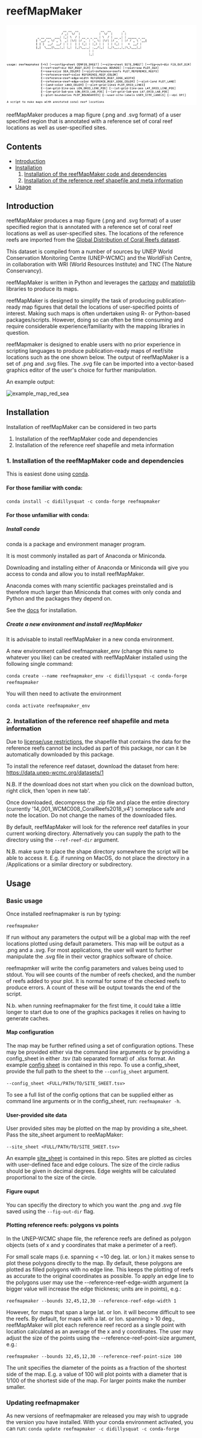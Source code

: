 # reefMapMaker
![title.png](./title.png)

reefMapMaker produces a map figure (.png and .svg format) of a user specified region
that is annotated with a reference set of coral reef 
locations as well as user-specified sites.

## Contents
* [Introduction](#introduction)
* [Installation](#installation)
    1. [Installation of the reefMapMaker code and dependencies](#1-installation-of-the-reefmapmaker-code-and-dependencies)
    2. [Installation of the reference reef shapefile and meta information](#2-installation-of-the-reference-reef-shapefile-and-meta-information)
* [Usage](#usage)

## Introduction
reefMapMaker produces a map figure (.png and .svg format) of a user specified region
that is annotated with a reference set of coral reef 
locations as well as user-specified sites.
The locations of the reference reefs are imported from the [Global Distribution of Coral 
Reefs dataset](https://data.unep-wcmc.org/datasets/1).

This dataset is compiled from a number of sources by UNEP World Conservation Monitoring Centre
(UNEP-WCMC) and the WorldFish Centre, in collaboration with WRI (World Resources Institute) and
TNC (The Nature Conservancy).

reefMapMaker is written in Python and leverages 
the [cartopy](https://scitools.org.uk/cartopy/docs/latest/) and 
[matplotlib](https://matplotlib.org/) libraries to produce its maps.

reefMapMaker is designed to simplify the task of producing publication-ready map figures that
detail the locations of user-specified points of interest. Making such maps is often undertaken
using R- or Python-based packages/scripts. However, doing so can often be time consuming and require
considerable experience/familiarity with the mapping libraries in question.
 
reefMapmaker is designed to enable users with no prior experience in scripting languages to produce publication-ready
maps of reef/site locations such as the one shown below. The output of reefMapMaker is a set of .png and .svg files.
The .svg file can be imported into a vector-based graphics editor of the user's choice for further manipulation.

An example output:

![example_map_red_sea](./rs_example_map.png) 

## Installation

Installation of reefMapMaker can be considered in two parts
1. Installation of the reefMapMaker code and dependencies
2. Installation of the reference reef shapefile and meta information

### 1. Installation of the reefMapMaker code and dependencies
This is easiest done using [conda](https://docs.conda.io/projects/conda/en/latest/).

#### For those familiar with conda:
`conda install -c didillysquat -c conda-forge reefmapmaker`

#### For those unfamiliar with conda:
##### Install conda
conda is a package and environment manager program.

It is most commonly installed as part of Anaconda or Miniconda.

Downloading and installing either of Anaconda or Miniconda will give you access to conda
and allow you to install reefMapMaker.

Anaconda comes with many scientific packages preinstalled and is therefore much larger than Miniconda
that comes with only conda and Python and the packages they depend on.

See the [docs](https://docs.anaconda.com/anaconda/install/) for installation.

##### Create a new environment and install reefMapMaker
It is advisable to install reefMapMaker in a new conda environment.

A new environment called reefmapmaker_env (change this name to whatever you like)
can be created with reefMapMaker installed using the following single command:

`conda create --name reefmapmaker_env -c didillysquat -c conda-forge reefmapmaker`

You will then need to activate the environment

`conda activate reefmapmaker_env`

### 2. Installation of the reference reef shapefile and meta information
Due to [license/use restrictions](https://www.unep-wcmc.org/policies/general-data-license-excluding-wdpa#data_policy),
the shapefile that contains the data for the reference
reefs cannot be included as part of this package, nor can it be automatically downloaded by this package.

To install the reference reef dataset, download the dataset from here:
https://data.unep-wcmc.org/datasets/1

N.B. If the download does not start when you click on
the download button, right click, then 'open in new tab'.

Once downloaded, decompress the .zip file and place the entire directory
(currently '14_001_WCMC008_CoralReefs2018_v4') someplace safe and note the location.
Do not change the names of the downloaded files.

By default, reefMapMaker will look for the reference reef datafiles in your current working
directory. Alternatively you can supply the path to the directory using the
```--ref-reef-dir``` argument.

N.B. make sure to place the shape directory somewhere the script will be able to access it.
E.g. if running on MacOS, do not place the directory in a /Applications or a similar directory or subdirectory.

## Usage
### Basic usage
Once installed reefmapmaker is run by typing:

`reefmapmaker`

If run without any parameters
the output will be a global map with the reef locations plotted using default parameters. This map will be output
as a .png and a .svg. For most applications, the user will want to further manipulate the .svg file
in their vector graphics software of choice.

reefmapmker will write the config parameters and values being used to stdout.
You will see counts of the number of reefs checked, and the number of reefs added to your plot.
It is normal for some of the checked reefs to produce errors.
A count of these will be output towards the end of the script.

N.b. when running reefmapmaker for the first time, it could take a little longer to start due
to one of the graphics packages it relies on having to generate caches.

#### Map configuration
The map may be further refined using a set of configuration options. These may be provided either via the command
line arguments or by providing a config_sheet in either .tsv (tab separated format) of .xlsx format.
An example [config sheet](./config_sheet.tsv) is contained in this repo.
To use a config_sheet, provide the full path to the sheet to the `--config_sheet` argument.

```--config_sheet <FULL/PATH/TO/SITE_SHEET.tsv>```

To see a full list of the config options that can be supplied either as command line arguments or in the config_sheet,
run: `reefmapmaker -h`.

#### User-provided site data
User provided sites may be plotted on the map by providing a site_sheet.
Pass the site_sheet argument to reeMapMaker:

```--site_sheet <FULL/PATH/TO/SITE_SHEET.tsv>```

An example [site_sheet](./site_sheet.tsv) is contained in this repo.
Sites are plotted as circles with user-defined face and edge colours.
The size of the circle radius should be given in decimal degrees. Edge weights will be calculated proportional to the
size of the circle.

#### Figure ouput
You can specifiy the directory to which you want the .png and .svg file saved using the 
`--fig-out-dir` flag.

#### Plotting reference reefs: polygons vs points
In the UNEP-WCMC shape file, the reference reefs are defined as polygon objects
(sets of x and y coordinates that make a perimeter of a reef).

For small scale maps (i.e. spanning < ~10 deg. lat. or lon.) it makes sense to plot these polygons directly to the map.
By default, these polygons are plotted as filled polygons with no edge line.
This keeps the plotting of reefs as accurate to the original coordinates as possible.
To apply an edge line to the polygons user may use the --reference-reef-edge-width argument
(a bigger value will increase the edge thickness; units are in points), e.g.:

```reefmapmaker --bounds 32,45,12,30 --reference-reef-edge-width 1```

However, for maps that span a large lat. or lon. it will become difficult to see the reefs.
By default, for maps with a lat. or lon. spanning > 10 deg.,
reefMapMaker will plot each reference reef record as a single point with
location calculated as an average of the x and y coordinates.
The user may adjust the size of the points using the --reference-reef-point-size argument, e.g.:

```reefmapmaker --bounds 32,45,12,30 --reference-reef-point-size 100```

The unit specifies the diameter of the points as a fraction of the shortest side of the map.
E.g. a value of 100 will plot points with a diameter that is 1/100 of the shortest side of the map.
For larger points make the number smaller.

### Updating reefmapmaker
As new versions of reefmapmaker are released you may wish to upgrade the version you have installed.
With your conda environment activated, you can run:
```conda update reefmapmaker -c didillysquat -c conda-forge```

